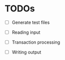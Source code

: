 # TODOs

- [ ] Generate test files
- [ ] Reading input
- [ ] Transaction processing
- [ ] Writing output

